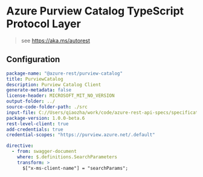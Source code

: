# Azure Purview Catalog TypeScript Protocol Layer

> see https://aka.ms/autorest

## Configuration

```yaml
package-name: "@azure-rest/purview-catalog"
title: PurviewCatalog
description: Purview Catalog Client
generate-metadata: false
license-header: MICROSOFT_MIT_NO_VERSION
output-folder: ../
source-code-folder-path: ./src
input-file: C://Users/qiaozha/work/code/azure-rest-api-specs/specification/purview/data-plane/Azure.Analytics.Purview.Catalog/preview/2022-03-01-preview/purviewcatalog.json
package-version: 1.0.0-beta.6
rest-level-client: true
add-credentials: true
credential-scopes: "https://purview.azure.net/.default"
```

```yaml
directive:
  - from: swagger-document
    where: $.definitions.SearchParameters
    transform: >
      $["x-ms-client-name"] = "searchParams";
```

